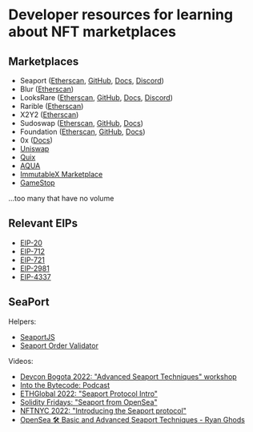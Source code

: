# Developer resources for learning about NFT marketplaces

## Marketplaces
- Seaport ([Etherscan](https://etherscan.io/address/0x00000000006c3852cbef3e08e8df289169ede581#code), [GitHub](https://github.com/ProjectOpenSea/seaport), [Docs](https://docs.opensea.io/v2.0/reference/seaport-overview), [Discord](https://discord.gg/9jcjC5XMrr))
- Blur ([Etherscan](https://etherscan.io/address/0x031aa05da8bf778dfc36d8d25ca68cbb2fc447c6#code))
- LooksRare ([Etherscan](https://etherscan.io/address/0x59728544B08AB483533076417FbBB2fD0B17CE3a#code), [GitHub](https://github.com/LooksRare), [Docs](https://docs.looksrare.org/developers/welcome), [Discord](https://discord.gg/looksraredevelopers))
- Rarible ([Etherscan](https://etherscan.io/address/0x4fee7b061c97c9c496b01dbce9cdb10c02f0a0be#code))
- X2Y2 ([Etherscan](https://etherscan.io/address/0x74312363e45dcaba76c59ec49a7aa8a65a67eed3#code))
- Sudoswap ([Etherscan](https://etherscan.io/address/0x2B2e8cDA09bBA9660dCA5cB6233787738Ad68329#code), [GitHub](https://github.com/sudoswap), [Docs](https://docs.sudoswap.xyz/))
- Foundation ([Etherscan](https://etherscan.io/address/0xcda72070e455bb31c7690a170224ce43623d0b6f#code), [GitHub](https://github.com/f8n), [Docs](https://docs.foundation.app/docs/))
- 0x ([Docs](https://docs.0x.org/nft-support/docs))
- [Uniswap](https://app.uniswap.org/#/nfts) 
- [Quix](https://qx.app/)
- [AQUA](https://aqua.xyz/)
- [ImmutableX Marketplace](https://market.immutable.com/)
- [GameStop](https://nft.gamestop.com/explore)

...too many that have no volume

## Relevant EIPs
- [EIP-20](https://eips.ethereum.org/EIPS/eip-20)
- [EIP-712](https://eips.ethereum.org/EIPS/eip-712)
- [EIP-721](https://eips.ethereum.org/EIPS/eip-721)
- [EIP-2981](https://eips.ethereum.org/EIPS/eip-2981)
- [EIP-4337](https://eips.ethereum.org/EIPS/eip-4337)

## SeaPort
Helpers:
- [SeaportJS](https://github.com/ProjectOpenSea/seaport-js)
- [Seaport Order Validator](https://github.com/ProjectOpenSea/seaport-order-validator)

Videos:
- [Devcon Bogota 2022: "Advanced Seaport Techniques" workshop](https://www.youtube.com/watch?v=YLWnaSymFHA)
- [Into the Bytecode: Podcast](https://www.youtube.com/watch?v=d4JSkpiEyd8)
- [ETHGlobal 2022: "Seaport Protocol Intro"](https://www.youtube.com/watch?v=H9iSgju3qIc)
- [Solidity Fridays: "Seaport from OpenSea"](https://www.youtube.com/watch?v=juP22m8kiKM)
- [NFTNYC 2022: "Introducing the Seaport protocol"](https://www.youtube.com/watch?v=XHVk5Se5ChA)
- [OpenSea 🛠 Basic and Advanced Seaport Techniques - Ryan Ghods](https://www.youtube.com/watch?v=Rl8ydxrSM6Y)
